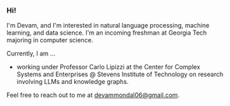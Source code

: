 ### Hi!

I'm Devam, and I'm interested in natural language processing, machine learning, and data science. I'm an incoming freshman at Georgia Tech majoring in computer science.  

Currently, I am ...
* working under Professor Carlo Lipizzi at the Center for Complex Systems and Enterprises @ Stevens Institute of Technology on research involving LLMs and knowledge graphs. 

Feel free to reach out to me at devammondal06@gmail.com. 
